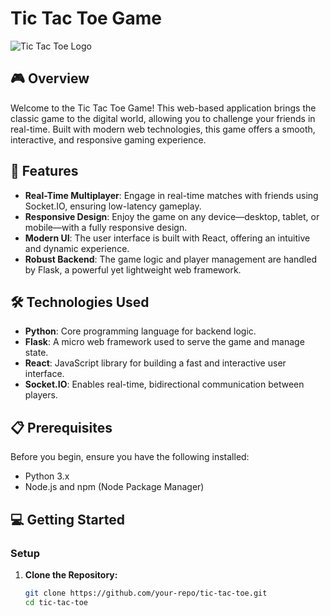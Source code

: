 # Tic Tac Toe Game

![Tic Tac Toe Logo](path/to/logo-image.png)

## 🎮 Overview

Welcome to the Tic Tac Toe Game! This web-based application brings the classic game to the digital world, allowing you to challenge your friends in real-time. Built with modern web technologies, this game offers a smooth, interactive, and responsive gaming experience.

## 🚀 Features

- **Real-Time Multiplayer**: Engage in real-time matches with friends using Socket.IO, ensuring low-latency gameplay.
- **Responsive Design**: Enjoy the game on any device—desktop, tablet, or mobile—with a fully responsive design.
- **Modern UI**: The user interface is built with React, offering an intuitive and dynamic experience.
- **Robust Backend**: The game logic and player management are handled by Flask, a powerful yet lightweight web framework.

## 🛠️ Technologies Used

- **Python**: Core programming language for backend logic.
- **Flask**: A micro web framework used to serve the game and manage state.
- **React**: JavaScript library for building a fast and interactive user interface.
- **Socket.IO**: Enables real-time, bidirectional communication between players.

## 📋 Prerequisites

Before you begin, ensure you have the following installed:

- Python 3.x
- Node.js and npm (Node Package Manager)

## 💻 Getting Started

### Setup

1. **Clone the Repository:**
   ```bash
   git clone https://github.com/your-repo/tic-tac-toe.git
   cd tic-tac-toe
